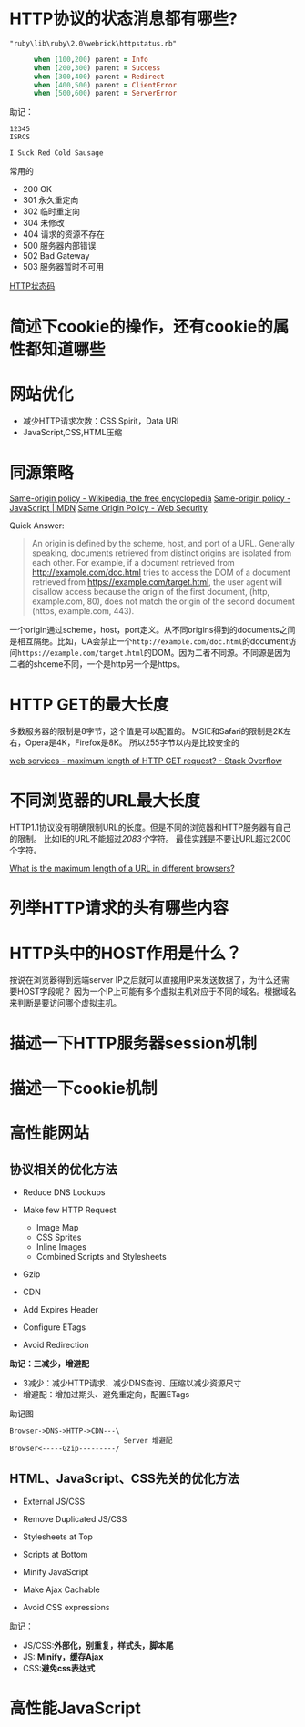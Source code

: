 HTTP协议的状态消息都有哪些?
===========================

`"ruby\lib\ruby\2.0\webrick\httpstatus.rb"`

```ruby
      when [100,200) parent = Info
      when [200,300) parent = Success
      when [300,400) parent = Redirect
      when [400,500) parent = ClientError
      when [500,600) parent = ServerError
```

助记：
```
12345
ISRCS

I Suck Red Cold Sausage

```

常用的
- 200 OK
- 301 永久重定向
- 302 临时重定向
- 304 未修改
- 404 请求的资源不存在   
- 500 服务器内部错误  
- 502 Bad Gateway
- 503 服务器暂时不可用

[HTTP状态码](http://zh.wikipedia.org/wiki/HTTP%E7%8A%B6%E6%80%81%E7%A0%81)


简述下cookie的操作，还有cookie的属性都知道哪些
==============================================

网站优化
========

- 减少HTTP请求次数：CSS Spirit，Data URI
- JavaScript,CSS,HTML压缩

同源策略
========
[Same-origin policy - Wikipedia, the free encyclopedia](http://en.wikipedia.org/wiki/Same-origin_policy)
[Same-origin policy - JavaScript | MDN](https://developer.mozilla.org/en-US/docs/Web/JavaScript/Same_origin_policy_for_JavaScript)
[Same Origin Policy - Web Security](http://www.w3.org/Security/wiki/Same_Origin_Policy)

Quick Answer:
> An origin is defined by the scheme, host, and port of a URL. Generally speaking, documents retrieved from distinct origins are isolated from each other. For example, if a document retrieved from http://example.com/doc.html tries to access the DOM of a document retrieved from https://example.com/target.html, the user agent will disallow access because the origin of the first document, (http, example.com, 80), does not match the origin of the second document (https, example.com, 443).

一个origin通过scheme，host，port定义。从不同origins得到的documents之间是相互隔绝。比如，UA会禁止一个`http://example.com/doc.html`的document访问`https://example.com/target.html`的DOM。因为二者不同源。不同源是因为二者的shceme不同，一个是http另一个是https。

HTTP GET的最大长度
==================

多数服务器的限制是8字节，这个值是可以配置的。
MSIE和Safari的限制是2K左右，Opera是4K，Firefox是8K。
所以255字节以内是比较安全的

[web services - maximum length of HTTP GET request? - Stack Overflow](http://stackoverflow.com/questions/2659952/maximum-length-of-http-get-request)

不同浏览器的URL最大长度
=======================

HTTP1.1协议没有明确限制URL的长度。但是不同的浏览器和HTTP服务器有自己的限制。
比如IE的URL不能超过*2083个*字符。
最佳实践是不要让URL超过2000个字符。

[What is the maximum length of a URL in different browsers?](http://stackoverflow.com/questions/417142/what-is-the-maximum-length-of-a-url-in-different-browsers/417180#417180)


列举HTTP请求的头有哪些内容
==========================

HTTP头中的HOST作用是什么？
=========================
按说在浏览器得到远端server IP之后就可以直接用IP来发送数据了，为什么还需要HOST字段呢？
因为一个IP上可能有多个虚拟主机对应于不同的域名。根据域名来判断是要访问哪个虚拟主机。

描述一下HTTP服务器session机制
=============================

描述一下cookie机制
==================

高性能网站
==========

协议相关的优化方法
------------------

- Reduce DNS Lookups
- Make few HTTP Request
  - Image Map
  - CSS Sprites
  - Inline Images
  - Combined Scripts and Stylesheets
- Gzip
- CDN

- Add Expires Header
- Configure ETags
- Avoid Redirection


**助记：三减少，增避配**

- 3减少：减少HTTP请求、减少DNS查询、压缩以减少资源尺寸 
- 增避配：增加过期头、避免重定向，配置ETags

助记图
```
Browser->DNS->HTTP->CDN---\
                            Server 增避配
Browser<-----Gzip---------/
```


HTML、JavaScript、CSS先关的优化方法
-----------------------------------
- External JS/CSS
- Remove Duplicated JS/CSS
- Stylesheets at Top
- Scripts at Bottom

- Minify JavaScript
- Make Ajax Cachable

- Avoid CSS expressions

助记：

- JS/CSS:**外部化，别重复，样式头，脚本尾**
- JS: **Minify，缓存Ajax**
- CSS:**避免css表达式**


高性能JavaScript
================
